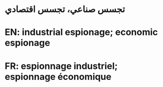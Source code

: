 # تجسس صناعي، تجسس اقتصادي

# EN: industrial espionage; economic espionage

# FR: espionnage industriel; espionnage économique
